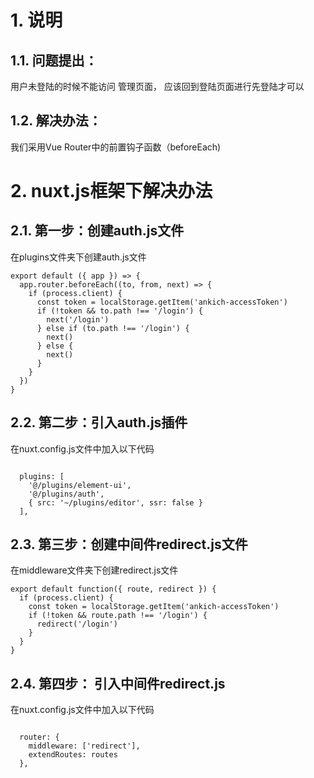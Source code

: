 # 1. 说明

## 1.1. 问题提出：

用户未登陆的时候不能访问  管理页面， 应该回到登陆页面进行先登陆才可以

## 1.2. 解决办法：

我们采用Vue Router中的前置钩子函数（beforeEach)



# 2. nuxt.js框架下解决办法

## 2.1. 第一步：创建auth.js文件

在plugins文件夹下创建auth.js文件

```
export default ({ app }) => {
  app.router.beforeEach((to, from, next) => {
    if (process.client) {
      const token = localStorage.getItem('ankich-accessToken')
      if (!token && to.path !== '/login') {
        next('/login')
      } else if (to.path !== '/login') {
        next()
      } else {
        next()
      }
    }
  })
}

```

## 2.2. 第二步：引入auth.js插件

在nuxt.config.js文件中加入以下代码

```

  plugins: [
    '@/plugins/element-ui',
    '@/plugins/auth',
    { src: '~/plugins/editor', ssr: false }
  ],

```

## 2.3. 第三步：创建中间件redirect.js文件

在middleware文件夹下创建redirect.js文件

```
export default function({ route, redirect }) {
  if (process.client) {
    const token = localStorage.getItem('ankich-accessToken')
    if (!token && route.path !== '/login') {
      redirect('/login')
    }
  }
}

```

## 2.4. 第四步： 引入中间件redirect.js

在nuxt.config.js文件中加入以下代码

```

  router: {
    middleware: ['redirect'],
    extendRoutes: routes
  },
```

